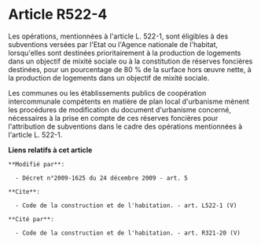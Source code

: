 # Article R522-4

Les opérations, mentionnées à l'article L. 522-1, sont éligibles à des subventions versées par l'Etat ou l'Agence nationale
de l'habitat, lorsqu'elles sont destinées prioritairement à la production de logements dans un objectif de mixité sociale ou
à la constitution de réserves foncières destinées, pour un pourcentage de 80 % de la surface hors œuvre nette, à la
production de logements dans un objectif de mixité sociale. 

Les communes ou les établissements publics de coopération intercommunale compétents en matière de plan local d'urbanisme
mènent les procédures de modification du document d'urbanisme concerné, nécessaires à la prise en compte de ces réserves
foncières pour l'attribution de subventions dans le cadre des opérations mentionnées à l'article L. 522-1.

**Liens relatifs à cet article**

	**Modifié par**:

	  - Décret n°2009-1625 du 24 décembre 2009 - art. 5

	**Cite**:

	  - Code de la construction et de l'habitation. - art. L522-1 (V)

	**Cité par**:

	  - Code de la construction et de l'habitation. - art. R321-20 (V)
